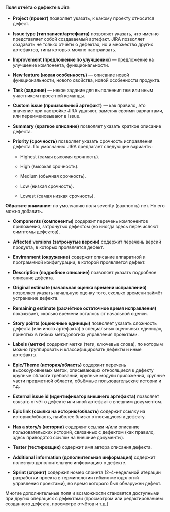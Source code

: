 #### **Поля отчёта о дефекте в Jira**

-   **Project (проект)** позволяет указать, к какому проекту относится дефект.
    
-   **Issue type (тип записи/артефакта)** позволяет указать, что именно представляет собой создаваемый артефакт. JIRA позволяет создавать не только отчёты о дефектах, но и множество других артефактов, типы которых можно настраивать.
    
-   **Improvement (предложение по улучшению)** — предложение на улучшение компонента, функциональности.
    
-   **New feature (новая особенность)** — описание новой функциональности, нового свойства, новой особенности продукта.
    
-   **Task (задание)** — некое задание для выполнения тем или иным участником проектной команды.
    
-   **Custom issue (произвольный артефакт)** — как правило, это значение при настройке JIRA удаляют, заменяя своими вариантами, или переименовывают в Issue.
    
-   **Summary (краткое описание)** позволяет указать краткое описание дефекта.
    
-   **Priority (срочность)** позволяет указать срочность исправления дефекта. По умолчанию JIRA предлагает следующие варианты:
    
    -   Highest (самая высокая срочность).
        
    -   High (высокая срочность).
        
    -   Medium (обычная срочность).
        
    -   Low (низкая срочность).
        
    -   Lowest (самая низкая срочность).
        

**Обратите внимание:** по умолчанию поля severity (важность) нет. Но его можно добавить.

-   **Components (компоненты)** содержит перечень компонентов приложения, затронутых дефектом (но иногда здесь перечисляют симптомы дефектов).
    
-   **Affected versions (затронутые версии)** содержит перечень версий продукта, в которых проявляется дефект.
    
-   **Environment (окружение)** содержит описание аппаратной и программной конфигурации, в которой проявляется дефект.
    
-   **Description (подробное описание)** позволяет указать подробное описание дефекта.
    
-   **Original estimate (начальная оценка времени исправления)** позволяет указать начальную оценку того, сколько времени займёт устранение дефекта.
    
-   **Remaining estimate (расчётное остаточное время исправления)** показывает, сколько времени осталось от начальной оценки.
    
-   **Story points (оценочные единицы)** позволяет указать сложность дефекта (или иного артефакта) в специальных оценочных единицах, принятых в гибких методологиях управления проектами.
    
-   **Labels (метки)** содержит метки (теги, ключевые слова), по которым можно группировать и классифицировать дефекты и иные артефакты.
    
-   **Epic/Theme (история/область)** содержит перечень высокоуровневых меток, описывающих относящиеся к дефекту крупные области требований, крупные модули приложения, крупные части предметной области, объёмные пользовательские истории и т.д.
    
-   **External issue id (идентификатор внешнего артефакта)** позволяет связать отчёт о дефекте или иной артефакт с внешним документом.
    
-   **Epic link (ссылка на историю/область)** содержит ссылку на историю/область, наиболее близко относящуюся к дефекту.
    
-   **Has a story/s (истории)** содержит ссылки и/или описание пользовательских историй, связанных с дефектом (как правило, здесь приводятся ссылки на внешние документы).
    
-   **Tester (тестировщик)** содержит имя автора описания дефекта.
    
-   **Additional information (дополнительная информация)** содержит полезную дополнительную информацию о дефекте.
    
-   **Sprint (спринт)** содержит номер спринта (2–4-недельной итерации разработки проекта в терминологии гибких методологий управления проектами), во время которого был обнаружен дефект.
    

Многие дополнительные поля и возможности становятся доступными при других операциях с дефектами (просмотром или редактированием созданного дефекта, просмотре отчётов и т.д.)